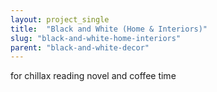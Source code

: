 ```yaml
---
layout: project_single
title:  "Black and White (Home & Interiors)"
slug: "black-and-white-home-interiors"
parent: "black-and-white-decor"
---
```

for chillax reading novel and coffee time